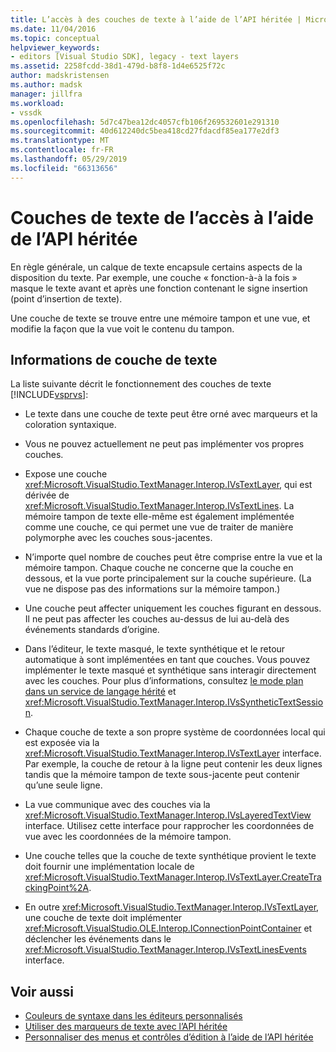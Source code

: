 ```yaml
---
title: L’accès à des couches de texte à l’aide de l’API héritée | Microsoft Docs
ms.date: 11/04/2016
ms.topic: conceptual
helpviewer_keywords:
- editors [Visual Studio SDK], legacy - text layers
ms.assetid: 2258fcdd-38d1-479d-b8f8-1d4e6525f72c
author: madskristensen
ms.author: madsk
manager: jillfra
ms.workload:
- vssdk
ms.openlocfilehash: 5d7c47bea12dc4057cfb106f269532601e291310
ms.sourcegitcommit: 40d612240dc5bea418cd27fdacdf85ea177e2df3
ms.translationtype: MT
ms.contentlocale: fr-FR
ms.lasthandoff: 05/29/2019
ms.locfileid: "66313656"
---
```

# <a name="access-text-layers-by-using-the-legacy-api"></a>Couches de texte de l’accès à l’aide de l’API héritée
En règle générale, un calque de texte encapsule certains aspects de la disposition du texte. Par exemple, une couche « fonction-à-à la fois » masque le texte avant et après une fonction contenant le signe insertion (point d’insertion de texte).

 Une couche de texte se trouve entre une mémoire tampon et une vue, et modifie la façon que la vue voit le contenu du tampon.

## <a name="text-layer-information"></a>Informations de couche de texte
 La liste suivante décrit le fonctionnement des couches de texte [!INCLUDE[vsprvs](../code-quality/includes/vsprvs_md.md)]:

- Le texte dans une couche de texte peut être orné avec marqueurs et la coloration syntaxique.

- Vous ne pouvez actuellement ne peut pas implémenter vos propres couches.

- Expose une couche <xref:Microsoft.VisualStudio.TextManager.Interop.IVsTextLayer>, qui est dérivée de <xref:Microsoft.VisualStudio.TextManager.Interop.IVsTextLines>. La mémoire tampon de texte elle-même est également implémentée comme une couche, ce qui permet une vue de traiter de manière polymorphe avec les couches sous-jacentes.

- N’importe quel nombre de couches peut être comprise entre la vue et la mémoire tampon. Chaque couche ne concerne que la couche en dessous, et la vue porte principalement sur la couche supérieure. (La vue ne dispose pas des informations sur la mémoire tampon.)

- Une couche peut affecter uniquement les couches figurant en dessous. Il ne peut pas affecter les couches au-dessus de lui au-delà des événements standards d’origine.

- Dans l’éditeur, le texte masqué, le texte synthétique et le retour automatique à sont implémentées en tant que couches. Vous pouvez implémenter le texte masqué et synthétique sans interagir directement avec les couches. Pour plus d’informations, consultez [le mode plan dans un service de langage hérité](../extensibility/internals/outlining-in-a-legacy-language-service.md) et <xref:Microsoft.VisualStudio.TextManager.Interop.IVsSyntheticTextSession>.

- Chaque couche de texte a son propre système de coordonnées local qui est exposée via la <xref:Microsoft.VisualStudio.TextManager.Interop.IVsTextLayer> interface. Par exemple, la couche de retour à la ligne peut contenir les deux lignes tandis que la mémoire tampon de texte sous-jacente peut contenir qu’une seule ligne.

- La vue communique avec des couches via la <xref:Microsoft.VisualStudio.TextManager.Interop.IVsLayeredTextView> interface. Utilisez cette interface pour rapprocher les coordonnées de vue avec les coordonnées de la mémoire tampon.

- Une couche telles que la couche de texte synthétique provient le texte doit fournir une implémentation locale de <xref:Microsoft.VisualStudio.TextManager.Interop.IVsTextLayer.CreateTrackingPoint%2A>.

- En outre <xref:Microsoft.VisualStudio.TextManager.Interop.IVsTextLayer>, une couche de texte doit implémenter <xref:Microsoft.VisualStudio.OLE.Interop.IConnectionPointContainer> et déclencher les événements dans le <xref:Microsoft.VisualStudio.TextManager.Interop.IVsTextLinesEvents> interface.

## <a name="see-also"></a>Voir aussi
- [Couleurs de syntaxe dans les éditeurs personnalisés](../extensibility/syntax-coloring-in-custom-editors.md)
- [Utiliser des marqueurs de texte avec l’API héritée](../extensibility/using-text-markers-with-the-legacy-api.md)
- [Personnaliser des menus et contrôles d’édition à l’aide de l’API héritée](../extensibility/customizing-editor-controls-and-menus-by-using-the-legacy-api.md)